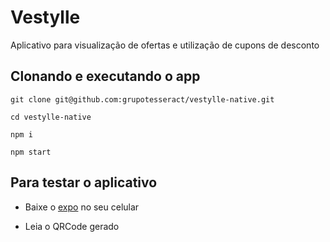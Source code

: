 # Vestylle
Aplicativo para visualização de ofertas e utilização de cupons de desconto

## Clonando e executando o app

`git clone git@github.com:grupotesseract/vestylle-native.git`

`cd vestylle-native`

`npm i`

`npm start`

## Para testar o aplicativo

 - Baixe o [expo](https://expo.io/) no seu celular
 
 - Leia o QRCode gerado
